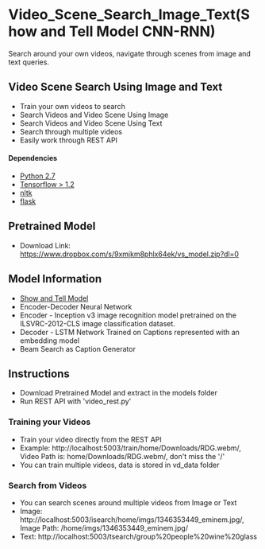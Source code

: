 # Video_Scene_Search_Image_Text(Show and Tell Model CNN-RNN)  

Search around your own videos, navigate through scenes from image and text queries.  

## Video Scene Search Using Image and Text  
* Train your own videos to search  
* Search Videos and Video Scene Using Image  
* Search Videos and Video Scene Using Text  
* Search through multiple videos  
* Easily work through REST API  

#### Dependencies
* [Python 2.7](https://www.python.org)  
* [Tensorflow > 1.2](https://www.tensorflow.org/)  
* [nltk](https://pypi.python.org/pypi/nltk)  
* [flask](http://flask.pocoo.org/)  

## Pretrained Model
* Download Link: https://www.dropbox.com/s/9xmjkm8phlx64ek/vs_model.zip?dl=0  
  
## Model Information  
* [Show and Tell Model](https://research.googleblog.com/2016/09/show-and-tell-image-captioning-open.html)  
* Encoder-Decoder Neural Network  
* Encoder - Inception v3 image recognition model pretrained on the ILSVRC-2012-CLS image classification dataset.  
* Decoder - LSTM Network Trained on Captions represented with an embedding model  
* Beam Search as Caption Generator  

## Instructions  
* Download Pretrained Model and extract in the models folder    
* Run REST API with 'video_rest.py'    

### Training your Videos
* Train your video directly from the REST API  
* Example: http://localhost:5003/train/home/Downloads/RDG.webm/, Video Path is: home/Downloads/RDG.webm/, don't miss the '/'   
* You can train multiple videos, data is stored in vd_data folder  

### Search from Videos
* You can search scenes around multiple videos from Image or Text  
* Image: http://localhost:5003/isearch/home/imgs/1346353449_eminem.jpg/, Image Path: /home/imgs/1346353449_eminem.jpg/   
* Text: http://localhost:5003/tsearch/group%20people%20wine%20glass   



